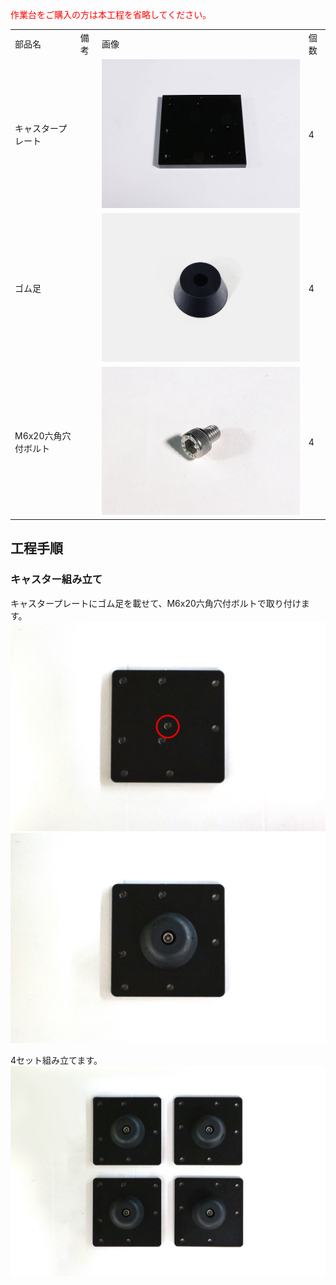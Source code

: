 <font color="Red">作業台をご購入の方は本工程を省略してください。</font>

<table class="packing-list">
    <tbody>
        <tr>
            <td>部品名</td>
            <td>備考</td>
            <td class="packing-img">画像</td>
            <td>個数</td>
        </tr>
        <tr>
            <td>キャスタープレート</td>
            <td></td>
            <td><img src="./images/packing/001.jpg" alt="キャスタープレート"/></td>
            <td>4</td>
        </tr>
        <tr>
            <td>ゴム足</td>
            <td></td>
            <td><img src="./images/packing/ゴム足.jpg" alt="ゴム足"></td>
            <td>4</td>
        </tr>
        <tr>
            <td>M6x20六角穴付ボルト</td>
            <td></td>
            <td><img src="./images/packing/155.jpg" alt="M6x8六角穴付ボルト"/></td>
            <td>4</td>
        </tr>
    </tbody>
</table>

## 工程手順

### キャスター組み立て
キャスタープレートにゴム足を載せて、M6x20六角穴付ボルトで取り付けます。
<img src="./images/012/01.jpg"/>
<img src="./images/012/02.jpg"/>

4セット組み立てます。
<img src="./images/012/04.jpg"/>

